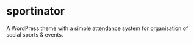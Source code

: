 # sportinator
A WordPress theme with a simple attendance system for organisation of social sports &amp; events.
